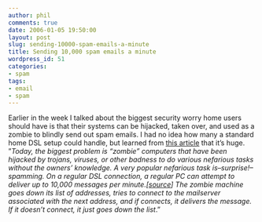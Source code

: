 ```yaml
---
author: phil
comments: true
date: 2006-01-05 19:50:00
layout: post
slug: sending-10000-spam-emails-a-minute
title: Sending 10,000 spam emails a minute
wordpress_id: 51
categories:
- spam
tags:
- email
- spam
---
```


Earlier in the week I talked about the biggest security worry home users should have is that their systems can be hijacked, taken over, and used as a zombie to blindly send out spam emails.  I had no idea how many a standard home DSL setup could handle, but learned from [this article](http://www.kuro5hin.org/story/2005/12/27/23017/804) that it’s huge.  ”_Today, the biggest problem is “zombie” computers that have been hijacked by trojans, viruses, or other badness to do various nefarious tasks without the owners’ knowledge. A very popular nefarious task is–surprise!–spamming. On a regular DSL connection, a regular PC can attempt to deliver up to 10,000 messages per minute.[[source](http://www.hashcash.org/faq/)] The zombie machine goes down its list of addresses, tries to connect to the mailserver associated with the next address, and if connects, it delivers the message. If it doesn’t connect, it just goes down the list_.”
